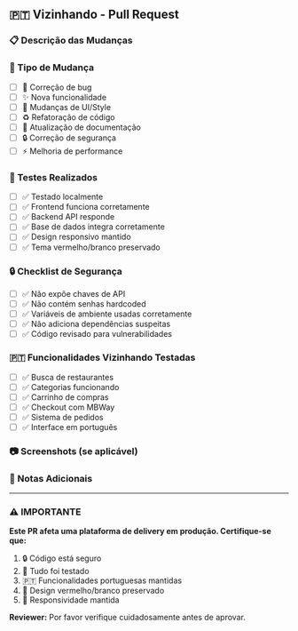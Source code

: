 ## 🇵🇹 Vizinhando - Pull Request

### 📋 Descrição das Mudanças
<!-- Descreva as mudanças feitas neste PR -->

### 🎯 Tipo de Mudança
- [ ] 🐛 Correção de bug
- [ ] ✨ Nova funcionalidade  
- [ ] 💄 Mudanças de UI/Style
- [ ] ♻️ Refatoração de código
- [ ] 📝 Atualização de documentação
- [ ] 🔒 Correção de segurança
- [ ] ⚡ Melhoria de performance

### 🧪 Testes Realizados
- [ ] ✅ Testado localmente
- [ ] ✅ Frontend funciona corretamente
- [ ] ✅ Backend API responde
- [ ] ✅ Base de dados integra corretamente
- [ ] ✅ Design responsivo mantido
- [ ] ✅ Tema vermelho/branco preservado

### 🔒 Checklist de Segurança
- [ ] ✅ Não expõe chaves de API
- [ ] ✅ Não contém senhas hardcoded
- [ ] ✅ Variáveis de ambiente usadas corretamente
- [ ] ✅ Não adiciona dependências suspeitas
- [ ] ✅ Código revisado para vulnerabilidades

### 🇵🇹 Funcionalidades Vizinhando Testadas
- [ ] ✅ Busca de restaurantes
- [ ] ✅ Categorias funcionando
- [ ] ✅ Carrinho de compras
- [ ] ✅ Checkout com MBWay
- [ ] ✅ Sistema de pedidos
- [ ] ✅ Interface em português

### 📷 Screenshots (se aplicável)
<!-- Adicione screenshots das mudanças de UI -->

### 📝 Notas Adicionais
<!-- Informações extras para os reviewers -->

---

### ⚠️ IMPORTANTE
**Este PR afeta uma plataforma de delivery em produção. Certifique-se que:**
1. 🔒 Código está seguro
2. 🧪 Tudo foi testado
3. 🇵🇹 Funcionalidades portuguesas mantidas
4. 🎨 Design vermelho/branco preservado
5. 📱 Responsividade mantida

**Reviewer:** Por favor verifique cuidadosamente antes de aprovar.
